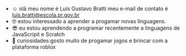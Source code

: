 - ☺️ olá meu nome é Luís Gustavo Bratti
meu e-mail de contato é luis.bratti@escola.pr.gov.br
- 🤓 estou interessado a aprender a progamar novas linguagens.
- 😎 eu estou aprendendo a programar recentemente a linguagens de JavaScripit e Scratch 
- 🤪 curiosidades:gosto muito de progamar jogos e brincar com a plataforma roblox
